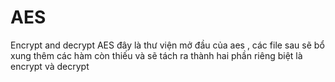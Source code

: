 # AES
Encrypt and decrypt AES
đây là thư viện mở đầu của aes , các file sau sẽ bổ xung thêm các hàm còn thiếu và sẽ tách ra thành hai phần riêng biệt là encrypt và decrypt
